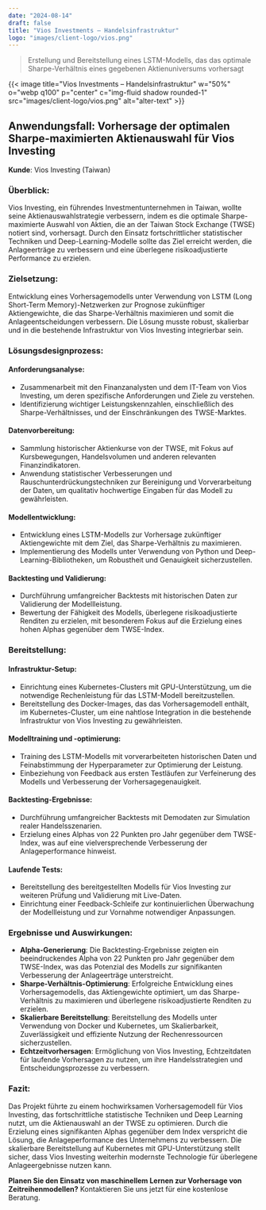 ```yaml
---
date: "2024-08-14"
draft: false
title: "Vios Investments – Handelsinfrastruktur"
logo: "images/client-logo/vios.png"
---
```



> Erstellung und Bereitstellung eines LSTM-Modells, das das optimale Sharpe-Verhältnis eines gegebenen Aktienuniversums vorhersagt


{{< image title="Vios Investments – Handelsinfrastruktur" w="50%" o="webp q100" p="center" c="img-fluid shadow rounded-1" src="images/client-logo/vios.png" alt="alter-text" >}}

## Anwendungsfall: Vorhersage der optimalen Sharpe-maximierten Aktienauswahl für Vios Investing

**Kunde**: Vios Investing (Taiwan)

### Überblick:

Vios Investing, ein führendes Investmentunternehmen in Taiwan, wollte seine Aktienauswahlstrategie verbessern, indem es die optimale Sharpe-maximierte Auswahl von Aktien, die an der Taiwan Stock Exchange (TWSE) notiert sind, vorhersagt. Durch den Einsatz fortschrittlicher statistischer Techniken und Deep-Learning-Modelle sollte das Ziel erreicht werden, die Anlageerträge zu verbessern und eine überlegene risikoadjustierte Performance zu erzielen.

### Zielsetzung:

Entwicklung eines Vorhersagemodells unter Verwendung von LSTM (Long Short-Term Memory)-Netzwerken zur Prognose zukünftiger Aktiengewichte, die das Sharpe-Verhältnis maximieren und somit die Anlageentscheidungen verbessern. Die Lösung musste robust, skalierbar und in die bestehende Infrastruktur von Vios Investing integrierbar sein.

### Lösungsdesignprozess:

#### Anforderungsanalyse:

- Zusammenarbeit mit den Finanzanalysten und dem IT-Team von Vios Investing, um deren spezifische Anforderungen und Ziele zu verstehen.
- Identifizierung wichtiger Leistungskennzahlen, einschließlich des Sharpe-Verhältnisses, und der Einschränkungen des TWSE-Marktes.

#### Datenvorbereitung:

- Sammlung historischer Aktienkurse von der TWSE, mit Fokus auf Kursbewegungen, Handelsvolumen und anderen relevanten Finanzindikatoren.
- Anwendung statistischer Verbesserungen und Rauschunterdrückungstechniken zur Bereinigung und Vorverarbeitung der Daten, um qualitativ hochwertige Eingaben für das Modell zu gewährleisten.

#### Modellentwicklung:

- Entwicklung eines LSTM-Modells zur Vorhersage zukünftiger Aktiengewichte mit dem Ziel, das Sharpe-Verhältnis zu maximieren.
- Implementierung des Modells unter Verwendung von Python und Deep-Learning-Bibliotheken, um Robustheit und Genauigkeit sicherzustellen.

#### Backtesting und Validierung:

- Durchführung umfangreicher Backtests mit historischen Daten zur Validierung der Modellleistung.
- Bewertung der Fähigkeit des Modells, überlegene risikoadjustierte Renditen zu erzielen, mit besonderem Fokus auf die Erzielung eines hohen Alphas gegenüber dem TWSE-Index.

### Bereitstellung:

#### Infrastruktur-Setup:

- Einrichtung eines Kubernetes-Clusters mit GPU-Unterstützung, um die notwendige Rechenleistung für das LSTM-Modell bereitzustellen.
- Bereitstellung des Docker-Images, das das Vorhersagemodell enthält, im Kubernetes-Cluster, um eine nahtlose Integration in die bestehende Infrastruktur von Vios Investing zu gewährleisten.

#### Modelltraining und -optimierung:

- Training des LSTM-Modells mit vorverarbeiteten historischen Daten und Feinabstimmung der Hyperparameter zur Optimierung der Leistung.
- Einbeziehung von Feedback aus ersten Testläufen zur Verfeinerung des Modells und Verbesserung der Vorhersagegenauigkeit.

#### Backtesting-Ergebnisse:

- Durchführung umfangreicher Backtests mit Demodaten zur Simulation realer Handelsszenarien.
- Erzielung eines Alphas von 22 Punkten pro Jahr gegenüber dem TWSE-Index, was auf eine vielversprechende Verbesserung der Anlageperformance hinweist.

#### Laufende Tests:

- Bereitstellung des bereitgestellten Modells für Vios Investing zur weiteren Prüfung und Validierung mit Live-Daten.
- Einrichtung einer Feedback-Schleife zur kontinuierlichen Überwachung der Modellleistung und zur Vornahme notwendiger Anpassungen.

### Ergebnisse und Auswirkungen:

- **Alpha-Generierung**: Die Backtesting-Ergebnisse zeigten ein beeindruckendes Alpha von 22 Punkten pro Jahr gegenüber dem TWSE-Index, was das Potenzial des Modells zur signifikanten Verbesserung der Anlageerträge unterstreicht.
- **Sharpe-Verhältnis-Optimierung**: Erfolgreiche Entwicklung eines Vorhersagemodells, das Aktiengewichte optimiert, um das Sharpe-Verhältnis zu maximieren und überlegene risikoadjustierte Renditen zu erzielen.
- **Skalierbare Bereitstellung**: Bereitstellung des Modells unter Verwendung von Docker und Kubernetes, um Skalierbarkeit, Zuverlässigkeit und effiziente Nutzung der Rechenressourcen sicherzustellen.
- **Echtzeitvorhersagen**: Ermöglichung von Vios Investing, Echtzeitdaten für laufende Vorhersagen zu nutzen, um ihre Handelsstrategien und Entscheidungsprozesse zu verbessern.

### Fazit:

Das Projekt führte zu einem hochwirksamen Vorhersagemodell für Vios Investing, das fortschrittliche statistische Techniken und Deep Learning nutzt, um die Aktienauswahl an der TWSE zu optimieren. Durch die Erzielung eines signifikanten Alphas gegenüber dem Index verspricht die Lösung, die Anlageperformance des Unternehmens zu verbessern. Die skalierbare Bereitstellung auf Kubernetes mit GPU-Unterstützung stellt sicher, dass Vios Investing weiterhin modernste Technologie für überlegene Anlageergebnisse nutzen kann.

**Planen Sie den Einsatz von maschinellem Lernen zur Vorhersage von Zeitreihenmodellen?** Kontaktieren Sie uns jetzt für eine kostenlose Beratung.